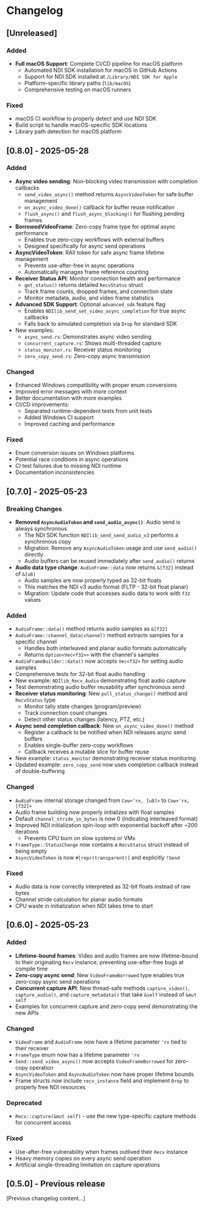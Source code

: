 # Changelog

## [Unreleased]

### Added
- **Full macOS Support**: Complete CI/CD pipeline for macOS platform
  - Automated NDI SDK installation for macOS in GitHub Actions
  - Support for NDI SDK installed at `/Library/NDI SDK for Apple`
  - Platform-specific library paths (`lib/macOS`)
  - Comprehensive testing on macOS runners

### Fixed
- macOS CI workflow to properly detect and use NDI SDK
- Build script to handle macOS-specific SDK locations
- Library path detection for macOS platform

## [0.8.0] - 2025-05-28

### Added
- **Async video sending**: Non-blocking video transmission with completion callbacks
  - `send_video_async()` method returns `AsyncVideoToken` for safe buffer management
  - `on_async_video_done()` callback for buffer reuse notification
  - `flush_async()` and `flush_async_blocking()` for flushing pending frames
- **BorrowedVideoFrame**: Zero-copy frame type for optimal async performance
  - Enables true zero-copy workflows with external buffers
  - Designed specifically for async send operations
- **AsyncVideoToken**: RAII token for safe async frame lifetime management
  - Prevents use-after-free in async operations
  - Automatically manages frame reference counting
- **Receiver Status API**: Monitor connection health and performance
  - `get_status()` returns detailed `RecvStatus` struct
  - Track frame counts, dropped frames, and connection state
  - Monitor metadata, audio, and video frame statistics
- **Advanced SDK Support**: Optional `advanced_sdk` feature flag
  - Enables `NDIlib_send_set_video_async_completion` for true async callbacks
  - Falls back to simulated completion via `Drop` for standard SDK
- New examples:
  - `async_send.rs`: Demonstrates async video sending
  - `concurrent_capture.rs`: Shows multi-threaded capture
  - `status_monitor.rs`: Receiver status monitoring
  - `zero_copy_send.rs`: Zero-copy async transmission

### Changed
- Enhanced Windows compatibility with proper enum conversions
- Improved error messages with more context
- Better documentation with more examples
- CI/CD improvements:
  - Separated runtime-dependent tests from unit tests
  - Added Windows CI support
  - Improved caching and performance

### Fixed
- Enum conversion issues on Windows platforms
- Potential race conditions in async operations
- CI test failures due to missing NDI runtime
- Documentation inconsistencies

## [0.7.0] - 2025-05-23

### Breaking Changes
- **Removed `AsyncAudioToken` and `send_audio_async()`**: Audio send is always synchronous
  - The NDI SDK function `NDIlib_send_send_audio_v3` performs a synchronous copy
  - Migration: Remove any `AsyncAudioToken` usage and use `send_audio()` directly
  - Audio buffers can be reused immediately after `send_audio()` returns
- **Audio data type change**: `AudioFrame::data` now returns `&[f32]` instead of `&[u8]`
  - Audio samples are now properly typed as 32-bit floats
  - This matches the NDI v3 audio format (FLTP - 32-bit float planar)
  - Migration: Update code that accesses audio data to work with `f32` values

### Added
- `AudioFrame::data()` method returns audio samples as `&[f32]`
- `AudioFrame::channel_data(channel)` method extracts samples for a specific channel
  - Handles both interleaved and planar audio formats automatically
  - Returns `Option<Vec<f32>>` with the channel's samples
- `AudioFrameBuilder::data()` now accepts `Vec<f32>` for setting audio samples
- Comprehensive tests for 32-bit float audio handling
- New example: `NDIlib_Recv_Audio` demonstrating float audio capture
- Test demonstrating audio buffer reusability after synchronous send
- **Receiver status monitoring**: New `poll_status_change()` method and `RecvStatus` type
  - Monitor tally state changes (program/preview)
  - Track connection count changes
  - Detect other status changes (latency, PTZ, etc.)
- **Async send completion callback**: New `on_async_video_done()` method
  - Register a callback to be notified when NDI releases async send buffers
  - Enables single-buffer zero-copy workflows
  - Callback receives a mutable slice for buffer reuse
- New example: `status_monitor` demonstrating receiver status monitoring
- Updated example: `zero_copy_send` now uses completion callback instead of double-buffering

### Changed
- `AudioFrame` internal storage changed from `Cow<'rx, [u8]>` to `Cow<'rx, [f32]>`
- Audio frame building now properly initializes with float samples
- Default `channel_stride_in_bytes` is now 0 (indicating interleaved format)
- Improved NDI initialization spin-loop with exponential backoff after ~200 iterations
  - Prevents CPU burn on slow systems or VMs
- `FrameType::StatusChange` now contains a `RecvStatus` struct instead of being empty
- `AsyncVideoToken` is now `#[repr(transparent)]` and explicitly `!Send`

### Fixed
- Audio data is now correctly interpreted as 32-bit floats instead of raw bytes
- Channel stride calculation for planar audio formats
- CPU waste in initialization when NDI takes time to start

## [0.6.0] - 2025-05-23

### Added
- **Lifetime-bound frames**: Video and audio frames are now lifetime-bound to their originating `Recv` instance, preventing use-after-free bugs at compile time
- **Zero-copy async send**: New `VideoFrameBorrowed` type enables true zero-copy async send operations
- **Concurrent capture API**: New thread-safe methods `capture_video()`, `capture_audio()`, and `capture_metadata()` that take `&self` instead of `&mut self`
- Examples for concurrent capture and zero-copy send demonstrating the new APIs

### Changed
- `VideoFrame` and `AudioFrame` now have a lifetime parameter `'rx` tied to their receiver
- `FrameType` enum now has a lifetime parameter `'rx`
- `Send::send_video_async()` now accepts `VideoFrameBorrowed` for zero-copy operation
- `AsyncVideoToken` and `AsyncAudioToken` now have proper lifetime bounds
- Frame structs now include `recv_instance` field and implement `Drop` to properly free NDI resources

### Deprecated
- `Recv::capture(&mut self)` - use the new type-specific capture methods for concurrent access

### Fixed
- Use-after-free vulnerability when frames outlived their `Recv` instance
- Heavy memory copies on every async send operation
- Artificial single-threading limitation on capture operations

## [0.5.0] - Previous release
[Previous changelog content...]